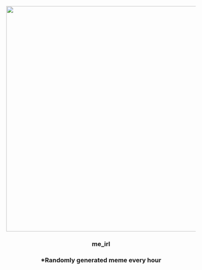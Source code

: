 <p align="center">
        <img src="https://i.redd.it/mvw3ndmelst81.jpg" width="600" height="600">
        </p>
        <h3 align="center">me_irl</h3>
        <h3 align="center">*Randomly generated meme every hour</h3>
    